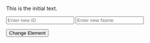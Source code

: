 <!DOCTYPE html>
<html lang="en">
<head>
  <meta charset="UTF-8">
  <meta name="viewport" content="width=device-width, initial-scale=1.0">
  <title>Change Web Element Example</title>
</head>
<body>

  <p id="elementToChange">This is the initial text.</p>
  
  <!-- Placeholder text input for ID -->
  <input type="text" placeholder="Enter new ID" id="button">

  <!-- Placeholder text input for Name -->
  <input type="text" placeholder="Enter new Name" id="newNameInput">

  <!-- Button to change both ID and Name -->
  <button id="changeButton" onclick="changeElement()">Change Element</button>

  <script>
    // Function to be executed when the button is clicked
    function changeElement() {
      // Get the element by its ID
      var element = document.getElementById('elementToChange');
      
      // Get the input elements by their IDs
      var newIdInput = document.getElementById('newNameInput');
      var newNameInput = document.getElementById('newNameInput');

      // Array of predefined patterns for ID
      var idPatterns = ['greenbutton'];

      // Array of predefined patterns for Name
      var namePatterns = ['John', 'Jane', 'Doe'];

      // Get the current ID and Name of the input elements
      var currentId = newIdInput.id;
      var currentName = newNameInput.id;

      // Find the index of the current ID and Name in the arrays
      var currentIdIndex = idPatterns.indexOf(currentId);
      var currentNameIndex = namePatterns.indexOf(currentName);

      // Calculate the next indices (cycle back to the beginning if at the end)
      var nextIdIndex = (currentIdIndex + 1) % idPatterns.length;
      var nextNameIndex = (currentNameIndex + 1) % namePatterns.length;

      // Get the next ID and Name from the arrays
      var nextId = idPatterns[nextIdIndex];
      var nextName = namePatterns[nextNameIndex];

      // Change the ID and Name of the input elements
      newIdInput.id = nextId;
      newNameInput.id = nextName;

      // Clear the input values
      newIdInput.value = '';
      newNameInput.value = '';

      // Change the content of the element
      element.innerHTML = 'Element ID has been changed to: ' + nextId + ', and Name has been changed to: ' + nextName;
    }
  </script>

</body>
</html>
